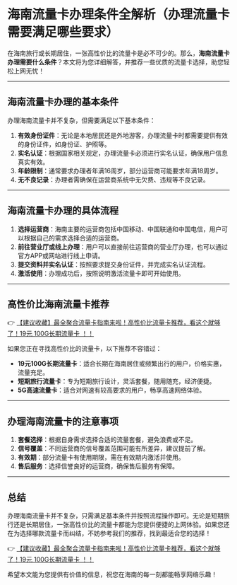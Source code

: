 # 海南流量卡办理条件全解析（办理流量卡需要满足哪些要求）

在海南旅行或长期居住，一张高性价比的流量卡是必不可少的。那么，**海南流量卡办理需要什么条件**？本文将为您详细解答，并推荐一些优质的流量卡选择，助您轻松上网无忧！

---

## 海南流量卡办理的基本条件

办理海南流量卡并不复杂，但需要满足以下基本条件：

1. **有效身份证件**：无论是本地居民还是外地游客，办理流量卡时都需要提供有效的身份证件，如身份证、护照等。
2. **实名认证**：根据国家相关规定，办理流量卡必须进行实名认证，确保用户信息真实有效。
3. **年龄限制**：通常要求办理者年满16周岁，部分运营商可能要求年满18周岁。
4. **无不良记录**：办理者需确保在运营商系统中无欠费、违规等不良记录。

---

## 海南流量卡办理的具体流程

1. **选择运营商**：海南主要的运营商包括中国移动、中国联通和中国电信，用户可以根据自己的需求选择合适的运营商。
2. **前往营业厅或线上办理**：用户可以直接前往运营商的营业厅办理，也可以通过官方APP或网站进行线上申请。
3. **提交资料并实名认证**：按照要求提交身份证件，并完成实名认证流程。
4. **激活使用**：办理成功后，按照说明激活流量卡即可开始使用。

---

## 高性价比海南流量卡推荐

👉 [【建议收藏】最全聚合流量卡指南来啦！高性价比流量卡推荐，看这个就够了！19元 100G长期流量卡 ！！](https://bit.ly/Liuliangka)

如果您正在寻找高性价比的流量卡，以下推荐不容错过：

- **19元100G长期流量卡**：适合长期在海南居住或频繁出行的用户，价格实惠，流量充足。
- **短期旅行流量卡**：专为短期旅行设计，灵活套餐，随用随充，经济便捷。
- **5G高速流量卡**：适合对网速有较高要求的用户，畅享高速网络体验。

---

## 办理海南流量卡的注意事项

1. **套餐选择**：根据自身需求选择合适的流量套餐，避免浪费或不足。
2. **信号覆盖**：不同运营商的信号覆盖范围可能有所差异，建议提前了解。
3. **有效期**：部分流量卡有使用期限，需在有效期内激活并使用。
4. **售后服务**：选择信誉良好的运营商，确保售后服务有保障。

---

## 总结

办理海南流量卡并不复杂，只需满足基本条件并按照流程操作即可。无论是短期旅行还是长期居住，一张高性价比的流量卡都能为您提供便捷的上网体验。如果您还在为选择哪款流量卡而纠结，不妨参考我们的推荐，找到最适合您的选择！

👉 [【建议收藏】最全聚合流量卡指南来啦！高性价比流量卡推荐，看这个就够了！19元 100G长期流量卡 ！！](https://bit.ly/Liuliangka)

希望本文能为您提供有价值的信息，祝您在海南的每一刻都能畅享网络乐趣！